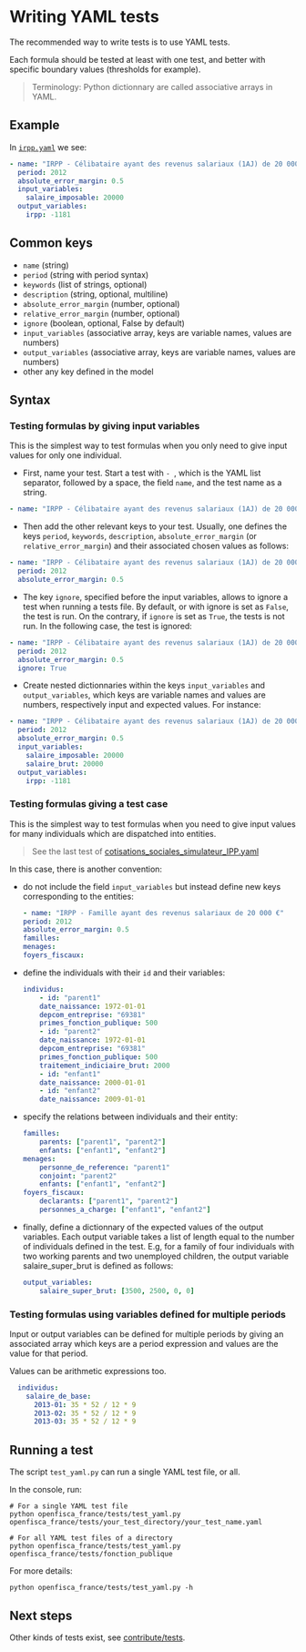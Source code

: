 # Writing YAML tests

The recommended way to write tests is to use YAML tests.

Each formula should be tested at least with one test, and better with specific boundary values (thresholds for example).

> Terminology: Python dictionnary are called associative arrays in YAML.

## Example

In [`irpp.yaml`](https://github.com/openfisca/openfisca-france/blob/master/openfisca_france/tests/formulas/irpp.yaml) we see:

```yaml
- name: "IRPP - Célibataire ayant des revenus salariaux (1AJ) de 20 000 €"
  period: 2012
  absolute_error_margin: 0.5
  input_variables:
    salaire_imposable: 20000
  output_variables:
    irpp: -1181
```

## Common keys

- `name` (string)
- `period` (string with period syntax)
- `keywords`  (list of strings, optional)
- `description` (string, optional, multiline)
- `absolute_error_margin` (number, optional)
- `relative_error_margin` (number, optional)
- `ignore` (boolean, optional, False by default)
- `input_variables` (associative array, keys are variable names, values are numbers)
- `output_variables` (associative array, keys are variable names, values are numbers)
- other any key defined in the model

## Syntax

### Testing formulas by giving input variables

This is the simplest way to test formulas when you only need to give input values for only one individual.

- First, name your test. Start a test with `- `, which is the YAML list separator, followed by a space, the field `name`, and the test name as a string.

```yaml
- name: "IRPP - Célibataire ayant des revenus salariaux (1AJ) de 20 000 €"
```

- Then add the other relevant keys to your test. Usually, one defines the keys `period`, `keywords`, `description`, `absolute_error_margin` (or `relative_error_margin`) and their associated chosen values as follows:

```yaml
- name: "IRPP - Célibataire ayant des revenus salariaux (1AJ) de 20 000 €"
  period: 2012
  absolute_error_margin: 0.5
```

- The key `ignore`, specified before the input variables, allows to ignore a test when running a tests file. By default, or with ignore is set as `False`, the test is run. On the contrary, if `ignore` is set as `True`, the tests is not run. In the following case, the test is ignored:

```yaml
- name: "IRPP - Célibataire ayant des revenus salariaux (1AJ) de 20 000 €"
  period: 2012
  absolute_error_margin: 0.5
  ignore: True
```

- Create nested dictionnaries within the keys `input_variables` and `output_variables`,
which keys are variable names and values are numbers, respectively input and expected values.
For instance:

```yaml
- name: "IRPP - Célibataire ayant des revenus salariaux (1AJ) de 20 000 €"
  period: 2012
  absolute_error_margin: 0.5
  input_variables:
    salaire_imposable: 20000
    salaire_brut: 20000
  output_variables:
    irpp: -1181
```


### Testing formulas giving a test case

This is the simplest way to test formulas when you need to give input values for many individuals
which are dispatched into entities.

> See the last test of [cotisations_sociales_simulateur_IPP.yaml](https://github.com/openfisca/openfisca-france/blob/master/openfisca_france/tests/fonction_publique/cotisations_sociales_simulateur_IPP.yaml#L241-L300)

In this case, there is another convention:

- do not include the field `input_variables` but instead define new keys corresponding to the entities:

    ```yaml
    - name: "IRPP - Famille ayant des revenus salariaux de 20 000 €"
    period: 2012
    absolute_error_margin: 0.5
    familles:
    menages:
    foyers_fiscaux:
    ```

- define the individuals with their `id` and their variables:

    ```yaml
    individus:
        - id: "parent1"
        date_naissance: 1972-01-01
        depcom_entreprise: "69381"
        primes_fonction_publique: 500
        - id: "parent2"
        date_naissance: 1972-01-01
        depcom_entreprise: "69381"
        primes_fonction_publique: 500
        traitement_indiciaire_brut: 2000
        - id: "enfant1"
        date_naissance: 2000-01-01
        - id: "enfant2"
        date_naissance: 2009-01-01
    ```

- specify the relations between individuals and their entity:

    ```yaml
    familles:
        parents: ["parent1", "parent2"]
        enfants: ["enfant1", "enfant2"]
    menages:
        personne_de_reference: "parent1"
        conjoint: "parent2"
        enfants: ["enfant1", "enfant2"]
    foyers_fiscaux:
        declarants: ["parent1", "parent2"]
        personnes_a_charge: ["enfant1", "enfant2"]
    ```

- finally, define a dictionnary of the expected values of the output variables. Each output variable takes a list of length equal to the number of individuals defined in the test. E.g, for a family of four individuals with two working parents and two unemployed children, the output variable salaire_super_brut is defined as follows:

    ```yaml
    output_variables:
        salaire_super_brut: [3500, 2500, 0, 0]
    ```

### Testing formulas using variables defined for multiple periods

Input or output variables can be defined for multiple periods by giving an associated array
which keys are a period expression and values are the value for that period.

Values can be arithmetic expressions too.

```yaml
  individus:
    salaire_de_base:
      2013-01: 35 * 52 / 12 * 9
      2013-02: 35 * 52 / 12 * 9
      2013-03: 35 * 52 / 12 * 9
```

## Running a test

The script `test_yaml.py` can run a single YAML test file, or all.

In the console, run:

```
# For a single YAML test file
python openfisca_france/tests/test_yaml.py openfisca_france/tests/your_test_directory/your_test_name.yaml

# For all YAML test files of a directory
python openfisca_france/tests/test_yaml.py openfisca_france/tests/fonction_publique
```

For more details:

```
python openfisca_france/tests/test_yaml.py -h
```

## Next steps

Other kinds of tests exist, see [contribute/tests](../contribute/tests.html).
